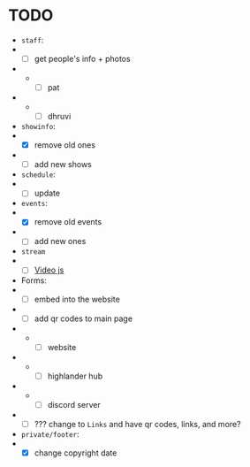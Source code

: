 # TODO

* `staff`:
* * [ ] get people's info + photos
* * * [ ] pat
* * * [ ] dhruvi
* `showinfo`:
* * [x] remove old ones
* * [ ] add new shows
* `schedule`:
* * [ ] update
* `events`:
* * [x] remove old events
* * [ ] add new ones
* `stream`
* * [ ] [Video js](https://videojs.com/getting-started/)
* Forms:
* * [ ] embed into the website
* * [ ] add qr codes to main page
* * * [ ] website
* * * [ ] highlander hub
* * * [ ] discord server
* * [ ] ??? change to `Links` and have qr codes, links, and more?
* `private/footer`:
* * [x] change copyright date